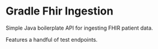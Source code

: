 # Gradle Fhir Ingestion

Simple Java boilerplate API for ingesting FHIR patient data.

Features a handful of test endpoints.

